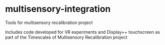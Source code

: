 # multisensory-integration
Tools for multisensory recalibration project

Includes code developed for VR experiments and Display++ touchscreen as part of the Timescales of Multisensory Recalibration project
